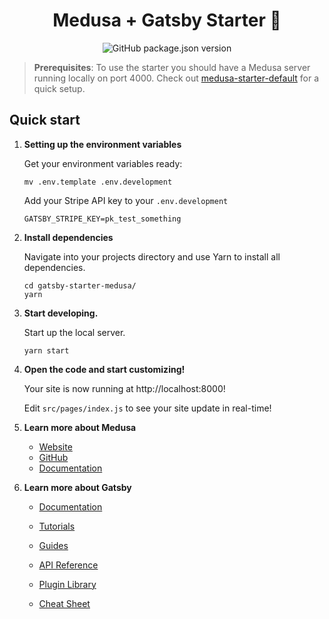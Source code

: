 <h1 align="center">
  Medusa + Gatsby Starter 🚀
</h1>
<div align="center">
  <img alt="GitHub package.json version" src="https://img.shields.io/github/package-json/v/medusajs/gatsby-starter-medusa?label=Version">
</div>

> **Prerequisites**: To use the starter you should have a Medusa server running locally on port 4000. Check out [medusa-starter-default](https://github.com/medusajs/medusa-starter-default) for a quick setup.

## Quick start

1. **Setting up the environment variables**

   Get your environment variables ready:

   ```shell
   mv .env.template .env.development
   ```

   Add your Stripe API key to your `.env.development`

   ```
   GATSBY_STRIPE_KEY=pk_test_something
   ```

2. **Install dependencies**

   Navigate into your projects directory and use Yarn to install all dependencies.

   ```shell
   cd gatsby-starter-medusa/
   yarn
   ```

3. **Start developing.**

   Start up the local server.

   ```shell
   yarn start
   ```

4. **Open the code and start customizing!**

   Your site is now running at http://localhost:8000!

   Edit `src/pages/index.js` to see your site update in real-time!

5. **Learn more about Medusa**

   - [Website](https://www.medusa-commerce.com/)
   - [GitHub](https://github.com/medusajs)
   - [Documentation](https://docs.medusa-commerce.com/)

6. **Learn more about Gatsby**

   - [Documentation](https://www.gatsbyjs.com/docs/?utm_source=starter&utm_medium=readme&utm_campaign=minimal-starter)

   - [Tutorials](https://www.gatsbyjs.com/tutorial/?utm_source=starter&utm_medium=readme&utm_campaign=minimal-starter)

   - [Guides](https://www.gatsbyjs.com/tutorial/?utm_source=starter&utm_medium=readme&utm_campaign=minimal-starter)

   - [API Reference](https://www.gatsbyjs.com/docs/api-reference/?utm_source=starter&utm_medium=readme&utm_campaign=minimal-starter)

   - [Plugin Library](https://www.gatsbyjs.com/plugins?utm_source=starter&utm_medium=readme&utm_campaign=minimal-starter)

   - [Cheat Sheet](https://www.gatsbyjs.com/docs/cheat-sheet/?utm_source=starter&utm_medium=readme&utm_campaign=minimal-starter)
